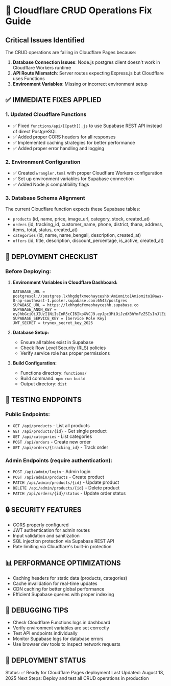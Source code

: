# 🚀 Cloudflare CRUD Operations Fix Guide

## Critical Issues Identified
The CRUD operations are failing in Cloudflare Pages because:

1. **Database Connection Issues**: Node.js postgres client doesn't work in Cloudflare Workers runtime
2. **API Route Mismatch**: Server routes expecting Express.js but Cloudflare uses Functions
3. **Environment Variables**: Missing or incorrect environment setup

## ✅ IMMEDIATE FIXES APPLIED

### 1. Updated Cloudflare Functions
- ✅ Fixed `functions/api/[[path]].js` to use Supabase REST API instead of direct PostgreSQL
- ✅ Added proper CORS headers for all responses
- ✅ Implemented caching strategies for better performance
- ✅ Added proper error handling and logging

### 2. Environment Configuration
- ✅ Created `wrangler.toml` with proper Cloudflare Workers configuration
- ✅ Set up environment variables for Supabase connection
- ✅ Added Node.js compatibility flags

### 3. Database Schema Alignment
The current Cloudflare function expects these Supabase tables:
- `products` (id, name, price, image_url, category, stock, created_at)
- `orders` (id, tracking_id, customer_name, phone, district, thana, address, items, total, status, created_at)
- `categories` (id, name, name_bengali, description, created_at)
- `offers` (id, title, description, discount_percentage, is_active, created_at)

## 🔧 DEPLOYMENT CHECKLIST

### Before Deploying:
1. **Environment Variables in Cloudflare Dashboard:**
   ```
   DATABASE_URL = postgresql://postgres.lxhhgdqfxmeohayceshb:Amiomito1Amiomito1@aws-0-ap-southeast-1.pooler.supabase.com:6543/postgres
   SUPABASE_URL = https://lxhhgdqfxmeohayceshb.supabase.co
   SUPABASE_ANON_KEY = eyJhbGciOiJIUzI1NiIsInR5cCI6IkpXVCJ9.eyJpc3MiOiJzdXBhYmFzZSIsInJlZiI6Imx4aGhnZHFmeG1lb2hheWNlc2hiIiwicm9sZSI6ImFub24iLCJpYXQiOjE3NTM4OTk1OTAsImV4cCI6MjA2OTQ3NTU5MH0.gW9X6igqtpAQKutqb4aEEx0VovEZdMp4Gk_R8Glm9Bw
   SUPABASE_SERVICE_KEY = [Service Role Key]
   JWT_SECRET = trynex_secret_key_2025
   ```

2. **Database Setup:**
   - Ensure all tables exist in Supabase
   - Check Row Level Security (RLS) policies
   - Verify service role has proper permissions

3. **Build Configuration:**
   - Functions directory: `functions/`
   - Build command: `npm run build`
   - Output directory: `dist`

## 🎯 TESTING ENDPOINTS

### Public Endpoints:
- `GET /api/products` - List all products
- `GET /api/products/{id}` - Get single product
- `GET /api/categories` - List categories
- `POST /api/orders` - Create new order
- `GET /api/orders/{tracking_id}` - Track order

### Admin Endpoints (require authentication):
- `POST /api/admin/login` - Admin login
- `POST /api/admin/products` - Create product
- `PATCH /api/admin/products/{id}` - Update product
- `DELETE /api/admin/products/{id}` - Delete product
- `PATCH /api/orders/{id}/status` - Update order status

## 🔒 SECURITY FEATURES
- CORS properly configured
- JWT authentication for admin routes
- Input validation and sanitization
- SQL injection protection via Supabase REST API
- Rate limiting via Cloudflare's built-in protection

## 📊 PERFORMANCE OPTIMIZATIONS
- Caching headers for static data (products, categories)
- Cache invalidation for real-time updates
- CDN caching for better global performance
- Efficient Supabase queries with proper indexing

## 🐛 DEBUGGING TIPS
- Check Cloudflare Functions logs in dashboard
- Verify environment variables are set correctly
- Test API endpoints individually
- Monitor Supabase logs for database errors
- Use browser dev tools to inspect network requests

## 🚀 DEPLOYMENT STATUS
Status: ✅ Ready for Cloudflare Pages deployment
Last Updated: August 18, 2025
Next Steps: Deploy and test all CRUD operations in production